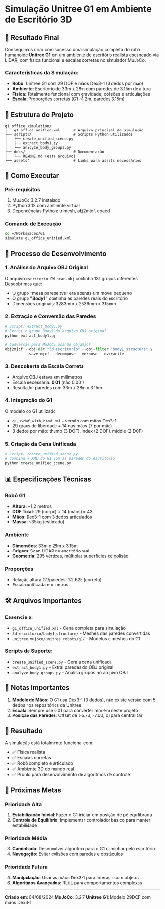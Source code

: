 # Simulação Unitree G1 em Ambiente de Escritório 3D

## 🎯 Resultado Final

Conseguimos criar com sucesso uma simulação completa do robô humanoide **Unitree G1** em um ambiente de escritório realista escaneado via LiDAR, com física funcional e escalas corretas no simulador MuJoCo.

### Características da Simulação:
- **Robô**: Unitree G1 com 29 DOF e mãos Dex3-1 (3 dedos por mão)
- **Ambiente**: Escritório de 33m x 28m com paredes de 3.15m de altura
- **Física**: Totalmente funcional com gravidade, colisões e articulações
- **Escala**: Proporções corretas (G1 ~1.2m, paredes 3.15m)

## 📁 Estrutura do Projeto

```
g1_office_simulation/
├── g1_office_unified.xml      # Arquivo principal da simulação
├── scripts/                   # Scripts Python utilizados
│   ├── create_unified_scene.py
│   ├── extract_body1.py
│   └── analyze_body_groups.py
├── docs/                      # Documentação
│   └── README.md (este arquivo)
└── assets/                    # Links para assets necessários
```

## 🚀 Como Executar

### Pré-requisitos
1. MuJoCo 3.2.7 instalado
2. Python 3.12 com ambiente virtual
3. Dependências Python: trimesh, obj2mjcf, coacd

### Comando de Execução
```bash
cd ~/Workspaces/G1
simulate g1_office_unified.xml
```

## 🔧 Processo de Desenvolvimento

### 1. Análise do Arquivo OBJ Original
O arquivo `escritorio_CW_scan.obj` continha 131 grupos diferentes. Descobrimos que:
- O grupo "mesa parede tvs" era apenas um móvel pequeno
- O grupo **"Body1"** continha as paredes reais do escritório
- Dimensões originais: 3283mm x 2836mm x 315mm

### 2. Extração e Conversão das Paredes
```python
# Script: extract_body1.py
# Extrai o grupo Body1 do arquivo OBJ original
python extract_body1.py

# Conversão para MuJoCo usando obj2mjcf
obj2mjcf --obj-dir "3d escritorio" --obj-filter "body1_structure" \
         --save-mjcf --decompose --verbose --overwrite
```

### 3. Descoberta da Escala Correta
- Arquivo OBJ estava em milímetros
- Escala necessária: **0.01** (não 0.001)
- Resultado: paredes com 33m x 28m x 3.15m

### 4. Integração do G1
O modelo do G1 utilizado:
- `g1_29dof_with_hand.xml` - versão com mãos Dex3-1
- 29 graus de liberdade + 14 nas mãos (7 por mão)
- 3 dedos por mão: thumb (3 DOF), index (2 DOF), middle (2 DOF)

### 5. Criação da Cena Unificada
```python
# Script: create_unified_scene.py
# Combina o XML do G1 com as paredes do escritório
python create_unified_scene.py
```

## 📊 Especificações Técnicas

### Robô G1
- **Altura**: ~1.2 metros
- **DOF Total**: 29 (corpo) + 14 (mãos) = 43
- **Mãos**: Dex3-1 com 3 dedos articulados
- **Massa**: ~35kg (estimado)

### Ambiente
- **Dimensões**: 33m x 28m x 3.15m
- **Origem**: Scan LiDAR de escritório real
- **Geometria**: 295 vértices, múltiplas superfícies de colisão

### Proporções
- Relação altura G1/paredes: 1:2.625 (correta)
- Escala unificada em metros

## 🛠️ Arquivos Importantes

### Essenciais:
- `g1_office_unified.xml` - Cena completa para simulação
- `3d escritorio/body1_structure/` - Meshes das paredes convertidas
- `unitree_mujoco/unitree_robots/g1/` - Modelos e meshes do G1

### Scripts de Suporte:
- `create_unified_scene.py` - Gera a cena unificada
- `extract_body1.py` - Extrai paredes do OBJ original
- `analyze_body_groups.py` - Analisa grupos no arquivo OBJ

## 📝 Notas Importantes

1. **Modelo de Mãos**: O G1 usa Dex3-1 (3 dedos), não existe versão com 5 dedos nos repositórios da Unitree
2. **Escala**: Sempre use 0.01 para converter mm→m neste projeto
3. **Posição das Paredes**: Offset de (-5.73, -7.00, 0) para centralizar

## 🎉 Resultado

A simulação está totalmente funcional com:
- ✅ Física realista
- ✅ Escalas corretas
- ✅ Robô completo e articulado
- ✅ Ambiente 3D do mundo real
- ✅ Pronto para desenvolvimento de algoritmos de controle

## 🎯 Próximas Metas

### Prioridade Alta
1. **Estabilização Inicial**: Fazer o G1 iniciar em posição de pé equilibrada
2. **Controle de Equilíbrio**: Implementar controlador básico para manter estabilidade

### Prioridade Média
3. **Caminhada**: Desenvolver algoritmo para o G1 caminhar pelo escritório
4. **Navegação**: Evitar colisões com paredes e obstáculos

### Prioridade Futura
5. **Manipulação**: Usar as mãos Dex3-1 para interagir com objetos
6. **Algoritmos Avançados**: RL/IL para comportamentos complexos

---
**Criado em**: 04/08/2024
**MuJoCo**: 3.2.7
**Unitree G1**: Modelo 29DOF com mãos Dex3-1